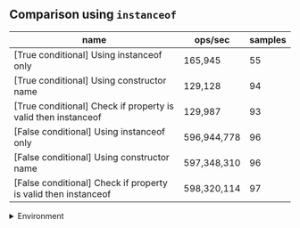 ## Comparison using `instanceof`

|name|ops/sec|samples|
|-|-|-|
|[True conditional] Using instanceof only|165,945|55|
|[True conditional] Using constructor name|129,128|94|
|[True conditional] Check if property is valid then instanceof |129,987|93|
|[False conditional] Using instanceof only|596,944,778|96|
|[False conditional] Using constructor name|597,348,310|96|
|[False conditional] Check if property is valid then instanceof |598,320,114|97|


<details>
<summary>Environment</summary>

* __Machine:__ linux x64 | 2 vCPUs | 6.8GB Mem
* __Run:__ Wed Oct 25 2023 03:43:09 GMT+0000 (Coordinated Universal Time)
</details>

<!--
{"environment":{"platform":"linux","arch":"x64","cpus":2,"totalMemory":6.7597503662109375},"benchmarks":[{"name":"[True conditional] Using instanceof only","opsSec":165944.63509854447,"samples":3},{"name":"[True conditional] Using constructor name","opsSec":129128.1646339486,"samples":3},{"name":"[True conditional] Check if property is valid then instanceof ","opsSec":129987.3194858227,"samples":3},{"name":"[False conditional] Using instanceof only","opsSec":596944777.6304117,"samples":6},{"name":"[False conditional] Using constructor name","opsSec":597348310.3874255,"samples":7},{"name":"[False conditional] Check if property is valid then instanceof ","opsSec":598320113.5361209,"samples":6}]}-->
